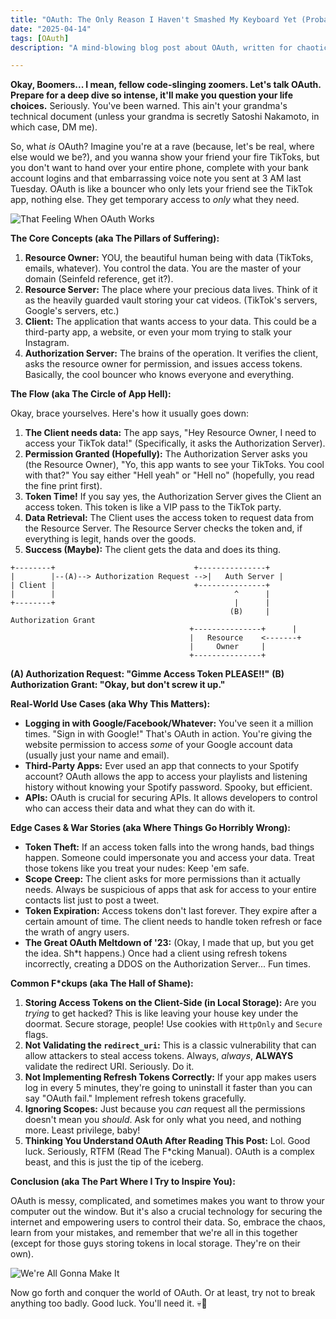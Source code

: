 ```yaml
---
title: "OAuth: The Only Reason I Haven't Smashed My Keyboard Yet (Probably)"
date: "2025-04-14"
tags: [OAuth]
description: "A mind-blowing blog post about OAuth, written for chaotic Gen Z engineers. Prepare for existential dread mixed with surprisingly useful info."

---
```


**Okay, Boomers... I mean, fellow code-slinging zoomers. Let's talk OAuth. Prepare for a deep dive so intense, it'll make you question your life choices.** Seriously. You've been warned. This ain't your grandma's technical document (unless your grandma is secretly Satoshi Nakamoto, in which case, DM me).

So, what *is* OAuth? Imagine you're at a rave (because, let's be real, where else would we be?), and you wanna show your friend your fire TikToks, but you don't want to hand over your entire phone, complete with your bank account logins and that embarrassing voice note you sent at 3 AM last Tuesday. OAuth is like a bouncer who only lets your friend see the TikTok app, nothing else. They get temporary access to *only* what they need.

![That Feeling When OAuth Works](https://i.imgflip.com/30b1gx.jpg)

**The Core Concepts (aka The Pillars of Suffering):**

1.  **Resource Owner:** YOU, the beautiful human being with data (TikToks, emails, whatever). You control the data. You are the master of your domain (Seinfeld reference, get it?).
2.  **Resource Server:** The place where your precious data lives. Think of it as the heavily guarded vault storing your cat videos. (TikTok's servers, Google's servers, etc.)
3.  **Client:** The application that wants access to your data. This could be a third-party app, a website, or even your mom trying to stalk your Instagram.
4.  **Authorization Server:** The brains of the operation. It verifies the client, asks the resource owner for permission, and issues access tokens. Basically, the cool bouncer who knows everyone and everything.

**The Flow (aka The Circle of App Hell):**

Okay, brace yourselves. Here's how it usually goes down:

1.  **The Client needs data:** The app says, "Hey Resource Owner, I need to access your TikTok data!" (Specifically, it asks the Authorization Server).
2.  **Permission Granted (Hopefully):** The Authorization Server asks you (the Resource Owner), "Yo, this app wants to see your TikToks. You cool with that?" You say either "Hell yeah" or "Hell no" (hopefully, you read the fine print first).
3.  **Token Time!** If you say yes, the Authorization Server gives the Client an access token. This token is like a VIP pass to the TikTok party.
4.  **Data Retrieval:** The Client uses the access token to request data from the Resource Server. The Resource Server checks the token and, if everything is legit, hands over the goods.
5.  **Success (Maybe):** The client gets the data and does its thing.

```ascii
+--------+                               +---------------+
|        |--(A)--> Authorization Request -->|   Auth Server |
| Client |                               +---------------+
|        |                                        ^      |
+--------+                                        |      |
                                                 (B)     | Authorization Grant
                                        +---------------+      |
                                        |   Resource    <-------+
                                        |     Owner     |
                                        +---------------+
```

**(A) Authorization Request: "Gimme Access Token PLEASE!!"**
**(B) Authorization Grant: "Okay, but don't screw it up."**

**Real-World Use Cases (aka Why This Matters):**

*   **Logging in with Google/Facebook/Whatever:** You've seen it a million times. "Sign in with Google!" That's OAuth in action. You're giving the website permission to access *some* of your Google account data (usually just your name and email).
*   **Third-Party Apps:** Ever used an app that connects to your Spotify account? OAuth allows the app to access your playlists and listening history without knowing your Spotify password. Spooky, but efficient.
*   **APIs:** OAuth is crucial for securing APIs. It allows developers to control who can access their data and what they can do with it.

**Edge Cases & War Stories (aka Where Things Go Horribly Wrong):**

*   **Token Theft:** If an access token falls into the wrong hands, bad things happen. Someone could impersonate you and access your data. Treat those tokens like you treat your nudes: Keep 'em safe.
*   **Scope Creep:** The client asks for more permissions than it actually needs. Always be suspicious of apps that ask for access to your entire contacts list just to post a tweet.
*   **Token Expiration:** Access tokens don't last forever. They expire after a certain amount of time. The client needs to handle token refresh or face the wrath of angry users.
*   **The Great OAuth Meltdown of '23:** (Okay, I made that up, but you get the idea. Sh\*t happens.) Once had a client using refresh tokens incorrectly, creating a DDOS on the Authorization Server... Fun times.

**Common F\*ckups (aka The Hall of Shame):**

1.  **Storing Access Tokens on the Client-Side (in Local Storage):** Are you *trying* to get hacked? This is like leaving your house key under the doormat. Secure storage, people! Use cookies with `HttpOnly` and `Secure` flags.
2.  **Not Validating the `redirect_uri`:** This is a classic vulnerability that can allow attackers to steal access tokens. Always, *always*, **ALWAYS** validate the redirect URI. Seriously. Do it.
3.  **Not Implementing Refresh Tokens Correctly:** If your app makes users log in every 5 minutes, they're going to uninstall it faster than you can say "OAuth fail." Implement refresh tokens gracefully.
4.  **Ignoring Scopes:** Just because you *can* request all the permissions doesn't mean you *should*. Ask for only what you need, and nothing more. Least privilege, baby!
5.  **Thinking You Understand OAuth After Reading This Post:** Lol. Good luck. Seriously, RTFM (Read The F\*cking Manual). OAuth is a complex beast, and this is just the tip of the iceberg.

**Conclusion (aka The Part Where I Try to Inspire You):**

OAuth is messy, complicated, and sometimes makes you want to throw your computer out the window. But it's also a crucial technology for securing the internet and empowering users to control their data. So, embrace the chaos, learn from your mistakes, and remember that we're all in this together (except for those guys storing tokens in local storage. They're on their own).

![We're All Gonna Make It](https://i.kym-cdn.com/photos/images/newsfeed/001/221/949/ec0.jpg)

Now go forth and conquer the world of OAuth. Or at least, try not to break anything too badly. Good luck. You'll need it. 💀🙏
